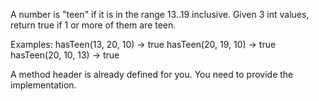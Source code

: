A number is "teen" if it is in the range 13..19 inclusive. 
Given 3 int values, return true if 1 or more of them are teen.

Examples:
  hasTeen(13, 20, 10) → true
  hasTeen(20, 19, 10) → true
  hasTeen(20, 10, 13) → true



A method header is already defined for you. You need to provide the implementation.